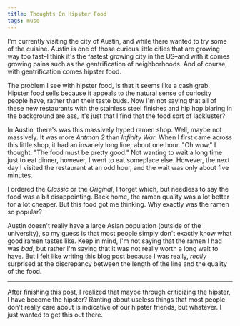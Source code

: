 ```yaml
---
title: Thoughts On Hipster Food
tags: muse
---
```


I'm currently visiting the city of Austin, and while there wanted to try some of the cuisine. Austin is one of those curious little cities that are growing way too fast–I think it's the fastest growing city in the US–and with it comes growing pains such as the gentrification of neighborhoods. And of course, with gentrification comes hipster food.

The problem I see with hipster food, is that it seems like a cash grab. Hipster food sells because it appeals to the natural sense of curiosity people have, rather than their taste buds. Now I'm not saying that all of these new restaurants with the stainless steel finishes and hip hop blaring in the background are ass, it's just that I find that the food sort of lackluster?

In Austin, there's was this massively hyped ramen shop. Well, maybe not massively. It was more *Antman 2* than *Infinity War*. When I first came across this little shop, it had an insanely long line; about one hour. "Oh wow," I thought. "The food must be pretty good." Not wanting to wait a long time just to eat dinner, however, I went to eat someplace else. However, the next day I visited the restaurant at an odd hour, and the wait was only about five minutes.

I ordered the *Classic* or the *Original*, I forget which, but needless to say the food was a bit disappointing. Back home, the ramen quality was a lot better for a lot cheaper. But this food got me thinking. Why exactly was the ramen so popular?

Austin doesn't really have a large Asian population (outside of the university), so my guess is that most people simply don't exactly know what good ramen tastes like. Keep in mind, I'm not saying that the ramen I had was *bad*, but rather I'm saying that it was not really worth a long wait to have. But I felt like writing this blog post because I was really, *really* surprised at the discrepancy between the length of the line and the quality of the food.

---

After finishing this post, I realized that maybe through criticizing the hipster, I have become the hipster? Ranting about useless things that most people don't really care about is indicative of our hipster friends, but whatever. I just wanted to get this out there.
